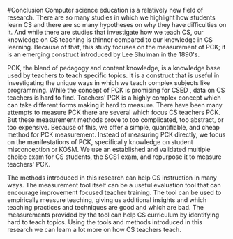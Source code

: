 ﻿#Conclusion
Computer science education is a relatively new field of research. 
There are so many studies in which we highlight how students learn CS and there are so many hypotheses on why they have difficulties on it.
And while there are studies that investigate how we teach CS, our knowledge on CS teaching is thinner compared to our knowledge in CS learning. 
Because of that, this study focuses on the measurement of PCK; it is an emerging construct introduced by Lee Shulman in the 1890's.
 
PCK, the blend of pedagogy and content knowledge, is a knowledge base used by teachers to teach specific topics.
It is a construct that is useful in investigating the unique ways in which we teach complex subjects like programming.
While the concept of PCK is promising for CSED , data on CS teachers is hard to find.
Teachers' PCK is a highly complex concept which can take different forms making it hard to measure.
There have been many attempts to measure PCK there are several which focus CS teachers PCK.
But these measurement methods prove to too complicated, too abstract, or too expensive.
Because of this, we offer a simple, quantifiable, and cheap method for PCK measurement.
Instead of measuring PCK directly, we focus on the manifestations of PCK, specifically knowledge on student misconception or KOSM.
We use an established and validated multiple choice exam for CS students, the SCS1 exam, and repurpose it to measure teachers' PCK.
 
The methods introduced in this research can help CS instruction in many ways. 
The measurement tool itself can be a useful evaluation tool that can encourage improvement focused teacher training.
The tool can be used to empirically measure teaching, giving us additional insights and which teaching practices and techniques are good and which are bad.
The measurements provided by the tool can help CS curriculum by identifying hard to teach topics.
Using the tools and methods introduced in this research we can learn a lot more on how CS teachers teach.
 